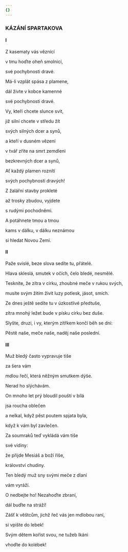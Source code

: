 ```yaml
---
{}
---
```


### KÁZÁNÍ SPARTAKOVA

#### I

Z kasematy vás věznící 

v tmu hoďte oheň smolnicí, 

své pochybnosti dravé. 

Má-li vzplát spása z plamene, 

dál živte v kobce kamenné 

své pochybnosti dravé.

Vy, kteří chcete slunce svit, 

již silní chcete v středu žít 

svých silných dcer a synů, 

a kteří v dusném vězení 

v tvář zříte na smrt zemdleni 

bezkrevných dcer a synů, 

Ať každý plamen roznítí 

svých pochybností dravých!

Z žalářní stavby prokleté 

až trosky zbudou, vyjdete 

s rudými pochodněmi. 

A potáhnete tmou a tmou 

kams v dálku, v dálku neznámou 

si hledat Novou Zemi.

#### II

Paže svislé, beze slova sedíte tu, přátelé. 

Hlava skleslá, smutek v očích, čelo bledé, nesmělé.

Teskníte, že zítra v cirku, zhoubné meče v rukou svých, 

musíte svým žitím živit luzy potlesk, jásot, smích.

Ze dnes ještě sedíte tu v úzkostlivé předtuše, 

zítra mnohý ležet bude v písku cirku bez duše.

Slyšte, druzi, i vy, kterým zítřkem končí běh se dní: 

Pěstě naše, meče naše, naděj naše poslední.

#### III

Muž bledý často vypravuje tiše 

za šera vám 

mdlou řečí, která něžným smutkem dýše. 

Nerad ho slýchávám.

On mnoho let prý bloudil pouští v bílá 

jsa roucha oblečen 

a nelkal, když pěst poutem spjata byla, 

když k vám byl zavlečen.

Za soumraků teď vykládá vám tiše 

své vidiny: 

že přijde Mesiáš a boží říše, 

království chudiny.

Ten bledý muž sny svými meče z dlaní 

vám vyráží. 

O nedbejte ho! Nezahoďte zbraní, 

dál buďte na stráži!

Zášť k věštcům, jichž řeč vás jen mdlobou raní, 

si vpište do lebek! 

Svým dětem kořist svou, ne tužeb lkáni 

vhoďte do kolébek!
